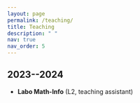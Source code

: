```yaml
---
layout: page
permalink: /teaching/
title: Teaching
description: " "
nav: true
nav_order: 5
---
```



## 2023--2024
- **Labo Math-Info** (L2, teaching assistant)
